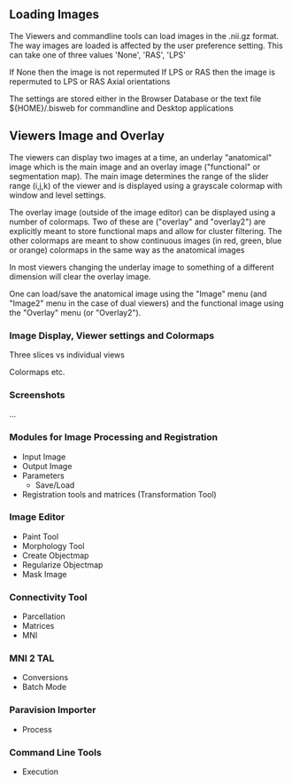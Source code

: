 
## Loading Images

The Viewers and commandline tools can load images in the .nii.gz format. The
way images are loaded is affected by the user preference setting. This can
take one of three values 'None', 'RAS', 'LPS'

If None then the image is not repermuted
If LPS or RAS then the image is repermuted to LPS or RAS Axial orientations

The settings are stored either in the Browser Database or the text file
${HOME}/.bisweb for commandline and Desktop applications

## Viewers Image and Overlay

The viewers can display two images at a time, an underlay "anatomical" image
which is the main image and an overlay image ("functional" or segmentation
map). The main image determines the range of the slider range (i,j,k) of the
viewer and is displayed using a grayscale colormap with window and level
settings.

The overlay image (outside of the image editor) can be displayed using a
number of colormaps. Two of these are ("overlay" and "overlay2") are
explicitly meant to store functional maps and allow for cluster filtering. The
other colormaps are meant to show continuous images (in red, green, blue or
orange) colormaps in the same way as the anatomical images

In most viewers changing the underlay image to something of a different
dimension will clear the overlay image.

One can load/save the anatomical image using the "Image" menu (and "Image2"
menu in the case of dual viewers) and the functional image using the "Overlay"
menu (or "Overlay2").

### Image Display, Viewer settings and Colormaps

Three slices vs individual views

Colormaps etc.

### Screenshots

...



### Modules for Image Processing and Registration

* Input Image
* Output Image
* Parameters
  * Save/Load 
* Registration tools and matrices (Transformation Tool)

### Image Editor

* Paint Tool
* Morphology Tool
* Create Objectmap
* Regularize Objectmap
* Mask Image

### Connectivity Tool

* Parcellation
* Matrices
* MNI

### MNI 2 TAL

* Conversions
* Batch Mode


### Paravision Importer

* Process

### Command Line Tools

* Execution

